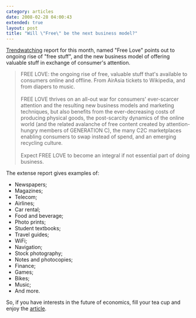 ```yaml
---
category: articles
date: 2008-02-28 04:00:43
extended: true
layout: post
title: "Will \"Free\" be the next business model?"
---
```


<p><a href="http://www.trendwatching.com">Trendwatching</a> report for this month, named "Free Love" points out to ongoing rise of "free stuff", and the new business model of offering valuable stuff in exchange of consumer's attention.</p>
<!--more-->
<blockquote><p>FREE LOVE: the ongoing rise of free, valuable stuff that's available to consumers online and offline. From AirAsia tickets to Wikipedia, and from diapers to music.<br /><br />FREE LOVE thrives on an all-out war for consumers' ever-scarcer attention and the resulting new business models and marketing techniques, but also benefits from the ever-decreasing costs of producing physical goods, the post-scarcity dynamics of the online world (and the related avalanche of free content created by attention-hungry members of GENERATION C), the many C2C marketplaces enabling consumers to swap instead of spend, and an emerging recycling culture.<br /><br />Expect FREE LOVE to become an integral if not essential part of doing business.</p></blockquote><p>The extense report gives examples of:</p><ul>  <li>Newspapers;</li>  <li>Magazines;</li>  <li>Telecom;</li>  <li>Airlines;</li>  <li>Car rental;</li>  <li>Food and beverage;</li>  <li>Photo prints;</li>  <li>Student textbooks;</li>  <li>Travel guides;</li>  <li>WiFi;</li>  <li>Navigation;</li>  <li>Stock photography;</li>  <li>Notes and photocopies;</li>  <li>Finance;</li>  <li>Games;</li>  <li>Bikes;</li>  <li>Music;</li>  <li>And more.</li></ul><p>So, if you have interests in the future of economics, fill your tea cup and enjoy the <a href="http://www.trendwatching.com/trends/freelove.htm">article</a>.</p>
